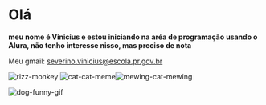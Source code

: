 # Olá
**meu nome é Vinicius e estou iniciando na aréa de programação usando o Alura, não tenho interesse nisso, mas preciso de nota**

Meu gmail: severino.vinicius@escola.pr.gov.br


![rizz-monkey](https://github.com/user-attachments/assets/fabd3ad4-b1a6-409a-9624-c473bd19f55e) ![cat-cat-meme](https://github.com/user-attachments/assets/b8a0fb46-9a20-44bd-a1e7-18b351a637d6)![mewing-cat-mewing](https://github.com/user-attachments/assets/da2d6ad6-ea8d-4df0-ad6a-9598fb70ded5)

![dog-funny-gif](https://github.com/user-attachments/assets/d6f3c9c8-771a-475f-8e7b-3ab051b5b996)


